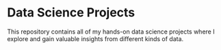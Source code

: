 # Data Science Projects

This repository contains all of my hands-on data science projects where I explore and gain valuable insights from different kinds of data.
